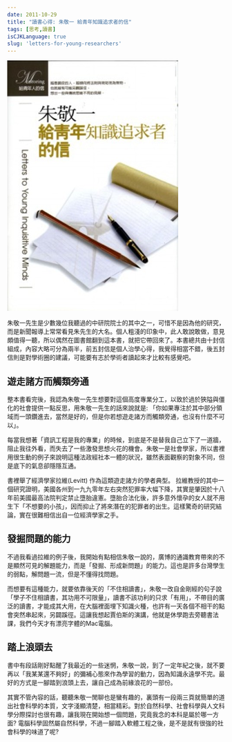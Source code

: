 ```yaml
---
date: 2011-10-29
title: "讀書心得: 朱敬一 給青年知識追求者的信"
tags: [思考,讀書]
isCJKLanguage: true
slug: 'letters-for-young-researchers'
---
```


![給青年知識追求者的信](/img/book/letters-to-young-minds.jpg#left)

朱敬一先生是少數幾位我聽過的中研院院士的其中之一，可惜不是因為他的研究，而是新聞報導上常常看見朱先生的大名。個人粗淺的印象中，此人敢說敢做，意見頗值得一聽，所以偶然在圖書館翻到這本書，就把它帶回來了。本書總共由十封信組成，內容大略可分為兩半，前五封信是個人治學心得，我覺得相當不錯，後五封信則是對學術圈的建議，可能要有志於學術者讀起來才比較有感覺吧。

## 遊走諸方而觸類旁通

整本書看完後，我認為朱敬一先生想要對這個高度專業分工，以致於過於狹隘與僵化的社會提供一點反思，用朱敬一先生的話來說就是: 「你如果專注於其中部分領域而一頭鑽進去，當然是好的，但是你若想遊走諸方而觸類旁通，也沒有什麼不可以」。

每當我想著「資訊工程是我的專業」的時候，到底是不是替我自己立下了一道牆，阻止我往外看，而失去了一些激發思想火花的機會。朱敬一是社會學家，所以書裡用很生動的例子來說明這種法政經社本一體的狀況，雖然表面觀察的對象不同，但是底下的氣息卻隱隱互通。

書裡舉了經濟學家拉維(Levitt) 作為這類遊走諸方的學者典型。 拉維教授的其中一個研究證明，美國各州到一九九零年左右突然犯罪率大幅下降，其實是肇因於十八年前美國最高法院判定禁止墮胎違憲。墮胎合法化後，許多意外懷孕的女人就不用生下「不想要的小孩」，因而抑止了將來潛在的犯罪者的出生。這樣驚奇的研究結論，實在很難相信出自一位經濟學家之手。

## 發掘問題的能力

不過我看過拉維的例子後，我開始有點相信朱敬一說的，廣博的通識教育帶來的不是顯然可見的解題能力，而是「發掘、形成新問題」的能力。這也是許多台灣學生的弱點，解問題一流，但是不懂得找問題。

而想要有這種能力，就要依靠後天的「不住相讀書」，朱敬一改自金剛經的句子說「學子不住相讀書，其功用不可限量」，讀書不該功利的只求「有用」，不帶目的廣泛的讀書，才能成其大用，在大腦裡面埋下知識火種，也許有一天各個不相干的點會突然串起來，另闢蹊徑。這讓我想起賈伯斯的演講，他就是休學跑去旁聽書法課，我們今天才有漂亮字體的Mac電腦。

## 踏上浪頭去

書中有段話剛好點醒了我最近的一些迷惘，朱敬一說，到了一定年紀之後，就不要再以「我某某還不夠好」的彌補心態來作為學習的動力，因為知識永遠學不完。最好的方式是一腳踏到浪頭上去，讓自己成為前緣浪花的一部份。

其實不管內容的話，聽聽朱敬一閒聊也是蠻有趣的，裏頭有一段兩三頁就簡單的道出社會科學的本質，文字淺顯清楚，相當精彩。對於自然科學、社會科學與人文科學分際探討也很有趣，讓我現在開始想一個問題，究竟我念的本科是屬於哪一方面? 電腦科學固然屬自然科學，不過一腳踏入軟體工程之後，是不是就有很強的社會科學的味道了呢?